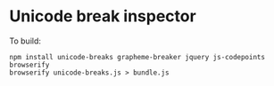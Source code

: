 # Unicode break inspector

To build:

```
npm install unicode-breaks grapheme-breaker jquery js-codepoints browserify
browserify unicode-breaks.js > bundle.js
```
